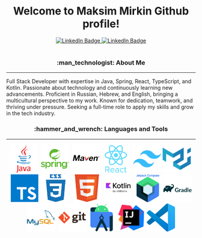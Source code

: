 <h1 align='center'>Welcome to Maksim Mirkin Github profile!</h1>
<div align='center'>
  <a href="https://www.linkedin.com/in/maksim-mirkin/">
    <img src="https://img.shields.io/badge/LinkedIn-blue?style=for-the-badge&logo=linkedin&logoColor=white" alt="LinkedIn Badge"/>
  </a>
  <a href="mailto:maksim.mirkin@gmail.com">
    <img src="https://img.shields.io/badge/Gmail-Contact_Me-red?logo=gmail&logoColor=red&style=for-the-badge" alt="LinkedIn Badge"/>
  </a>
</div>
<div align='center'>
  <img src="https://komarev.com/ghpvc/?username=maksim-mirkin&style=flat-square&color=blue" alt=""/>
</div>

<h3 align='center'> :man_technologist: About Me </h3>
<hr/>
Full Stack Developer with expertise in Java, Spring, React, TypeScript, and Kotlin. Passionate about technology and continuously learning new advancements. Proficient in Russian, Hebrew, and English, bringing a multicultural perspective to my work. Known for dedication, teamwork, and thriving under pressure. Seeking a full-time role to apply my skills and grow in the tech industry.

<h3 align='center'>:hammer_and_wrench: Languages and Tools</h3>
<hr/>
<div align='center'>
  <img src="https://github.com/devicons/devicon/blob/master/icons/java/java-original-wordmark.svg" title="Java" alt="Java" width="75" height="75"/>&nbsp;
  <img src="https://github.com/devicons/devicon/blob/master/icons/spring/spring-original-wordmark.svg" title="Spring" alt="Spring" width="75" height="75"/>&nbsp;
  <img src="https://github.com/devicons/devicon/blob/master/icons/maven/maven-original-wordmark.svg" title="Maven" alt="Maven" width="75" height="75"/>
  <img src="https://github.com/devicons/devicon/blob/master/icons/react/react-original-wordmark.svg" title="React" alt="React" width="75" height="75"/>&nbsp;
  <img src="https://github.com/devicons/devicon/blob/master/icons/tailwindcss/tailwindcss-original.svg" title="TailwindCSS" alt="TailwindCSS" width="75" height="75"/>
  <img src="https://github.com/devicons/devicon/blob/master/icons/materialui/materialui-original.svg" title="Material UI" alt="Material UI" width="75" height="75"/>&nbsp;
  <img src="https://github.com/devicons/devicon/blob/master/icons/typescript/typescript-original.svg" title="TypeScript" alt="TypeScript" width="75" height="75"/>&nbsp;
  <img src="https://github.com/devicons/devicon/blob/master/icons/css3/css3-plain-wordmark.svg"  title="CSS3" alt="CSS" width="75" height="75"/>&nbsp;
  <img src="https://github.com/devicons/devicon/blob/master/icons/html5/html5-original.svg" title="HTML5" alt="HTML" width="75" height="75"/>&nbsp;
  <img src="https://github.com/devicons/devicon/blob/master/icons/kotlin/kotlin-original-wordmark.svg" title="Kotlin" alt="Kotlin" width="75" height="75"/>
  <img src="https://github.com/devicons/devicon/blob/master/icons/jetpackcompose/jetpackcompose-original-wordmark.svg" title="Jetpack Compose" alt="Jetpack Compose" width="75" height="75"/>
  <img src="https://github.com/devicons/devicon/blob/master/icons/gradle/gradle-original-wordmark.svg" title="Gradle" alt="Gradle" width="75" height="75"/>
  <img src="https://github.com/devicons/devicon/blob/master/icons/mysql/mysql-original-wordmark.svg" title="MySQL"  alt="MySQL" width="75" height="75"/>&nbsp;
  <img src="https://github.com/devicons/devicon/blob/master/icons/git/git-original-wordmark.svg" title="Git" alt="Git" width="75" height="75"/>
<!--   <img src="https://github.com/devicons/devicon/blob/master/icons/android/android-original.svg" title="Android" alt="Android" width="75" height="75"/> -->
  <img src="https://github.com/devicons/devicon/blob/master/icons/androidstudio/androidstudio-original.svg" title="Android Studio" alt="Android Studio" width="75" height="75"/>
  <img src="https://github.com/devicons/devicon/blob/master/icons/intellij/intellij-original.svg" title="Intellij" alt="Intellij" width="75" height="75"/>
  <img src="https://github.com/devicons/devicon/blob/master/icons/vscode/vscode-original.svg" title="VSCode" alt="VSCode" width="75" height="75"/>
</div>
